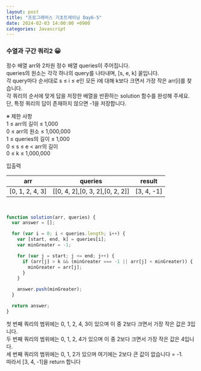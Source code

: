 ```yaml
---
layout: post
title: "프로그래머스 기초트레이닝 Day6-5"
date: 2024-02-03 14:00:00 +0900
categories: Javascript
---
```


### 수열과 구간 쿼리2 😀

정수 배열 arr와 2차원 정수 배열 queries이 주어집니다. <br>
queries의 원소는 각각 하나의 query를 나타내며, [s, e, k] 꼴입니다.<br>
각 query마다 순서대로 s ≤ i ≤ e인 모든 i에 대해 k보다 크면서 가장 작은 arr[i]를 찾습니다.<br>
각 쿼리의 순서에 맞게 답을 저장한 배열을 반환하는 solution 함수를 완성해 주세요.<br>
단, 특정 쿼리의 답이 존재하지 않으면 -1을 저장합니다.<br>

※ 제한 사항<br>
1 ≤ arr의 길이 ≤ 1,000<br>
0 ≤ arr의 원소 ≤ 1,000,000<br>
1 ≤ queries의 길이 ≤ 1,000<br>
0 ≤ s ≤ e < arr의 길이<br>
0 ≤ k ≤ 1,000,000<br>

입출력 <br>

|arr| queries|result|
|:---:|:---:|:---:|
|[0, 1, 2, 4, 3]|[[0, 4, 2],[0, 3, 2],[0, 2, 2]]|[3, 4, -1]|

<br>

```javascript
function solution(arr, queries) {
  var answer = [];

  for (var i = 0; i < queries.length; i++) {
    var [start, end, k] = queries[i];
    var minGreater = -1;

    for (var j = start; j <= end; j++) {
      if (arr[j] > k && (minGreater === -1 || arr[j] < minGreater)) {
        minGreater = arr[j];
      }
    }

    answer.push(minGreater);
  }

  return answer;
}
```

첫 번째 쿼리의 범위에는 0, 1, 2, 4, 3이 있으며 이 중 2보다 크면서 가장 작은 값은 3입니다.<br>
두 번째 쿼리의 범위에는 0, 1, 2, 4가 있으며 이 중 2보다 크면서 가장 작은 값은 4입니다.<br>
세 번째 쿼리의 범위에는 0, 1, 2가 있으며 여기에는 2보다 큰 값이 없습니다 = -1.<br>
따라서 [3, 4, -1]을 return 합니다<br>
